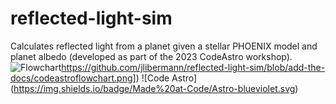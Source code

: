 # reflected-light-sim
Calculates reflected light from a planet given a stellar PHOENIX model and planet albedo (developed as part of the 2023 CodeAstro workshop).
![Flowchart]([https://github.com/jlibermann/reflected-light-sim/blob/add-the-docs/codeastroflowchart.png)https://github.com/jlibermann/reflected-light-sim/blob/add-the-docs/codeastroflowchart.png])
![Code Astro] (https://img.shields.io/badge/Made%20at-Code/Astro-blueviolet.svg)
